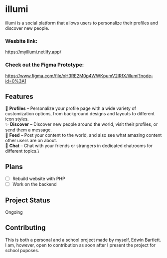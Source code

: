 # illumi
illumi is a social platform that allows users to personalize their profiles and discover new people.

### Wesbite link:
https://myillumi.netlify.app/

### Check out the Figma Prototype:
https://www.figma.com/file/xH3RE2M0p4WWKpumV2lRfX/illumi?node-id=0%3A1

## Features
💫 **Profiles** – Personalize your profile page with a wide variety of customization options, from background designs and layouts to different icon styles.\
✨ **Discover** – Discover new people around the world, visit their profiles, or send them a message.\
🌠 **Feed** – Post your content to the world, and also see what amazing content other users are on about.\
💬 **Chat** – Chat with your friends or strangers in dedicated chatrooms for different topics.\

## Plans
- [ ] Rebuild website with PHP
- [ ] Work on the backend

## Project Status
Ongoing

## Contributing
This is both a personal and a school project made by myself, Edwin Bartlett. I am, however, open to contribution as soon after I present the project for school puposes.

